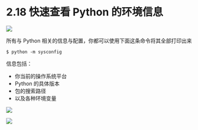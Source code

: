 # 2.18 快速查看 Python 的环境信息

![](http://image.iswbm.com/20200804124133.png)

所有与 Python 相关的信息与配置，你都可以使用下面这条命令将其全部打印出来

```shell
$ python -m sysconfig
```

信息包括：

-   你当前的操作系统平台
-   Python 的具体版本
-   包的搜索路径
-   以及各种环境变量

![](http://image.iswbm.com/20210504114516.png)

![](http://image.iswbm.com/20200607174235.png)